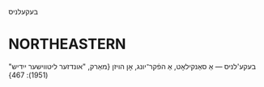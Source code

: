 בעקעלניס

NORTHEASTERN
==============

בעקע'לניס — אַ סאַנקילאָט, אַ הפֿקר־יונג, אָן הויזן
{מאַרק, "אונדזער ליטווישער ייִדיש" (1951): 467}
